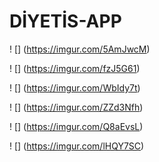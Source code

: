 # DİYETİS-APP



! [] (https://imgur.com/5AmJwcM)


! [] (https://imgur.com/fzJ5G61)

! [] (https://imgur.com/WbIdy7t)

! [] (https://imgur.com/ZZd3Nfh)

! [] (https://imgur.com/Q8aEvsL)

! [] (https://imgur.com/lHQY7SC)

